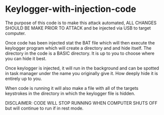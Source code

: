# Keylogger-with-injection-code

The purpose of this code is to make this attack automated, ALL CHANGES SHOULD BE MAKE PRIOR TO ATTACK and be injected via USB to target computer.

Once code has been injected stat the BAT file which will then execute the keylogger program which will create a directory and and hide itself.
The directory in the code is a BASIC directory. It is up to you to choose where you can hide it best.

Once keylogger is injected, it will run in the background and can be spotted in task manager under the name you originally give it. 
How deeply hide it is entirely up to you.

When code is running it will also make a file with all of the targets keystrokes in the directory in which the keylogger file is hidden.

DISCLAIMER:
CODE WILL STOP RUNNING WHEN COMPUTER SHUTS OFF
but will continue to run if in rest mode.
